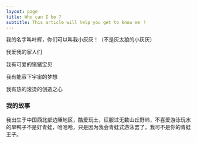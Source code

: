 ```yaml
---
layout: page
title: Who can I be ?
subtitle: This article will help you get to know me ！
---
```


我的名字叫叶辉，你们可以叫我小灰灰！（不是灰太狼的小灰灰）

我爱我的家人们

我有可爱的猪猪宝贝

我有能容下宇宙的梦想

我有热的滚烫的创造之心

### 我的故事
我出生于中国西北部边陲地区，酷爱玩土，征服过无数山丘野岭，不喜爱游泳玩水的旱鸭子不是好青蛙，哈哈哈，只是因为我会青蛙式游泳罢了，我可不是你的青蛙王子。
